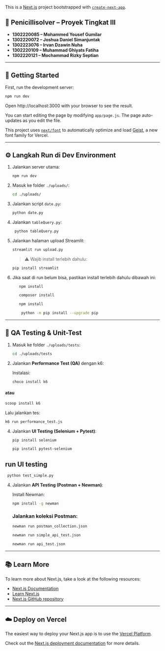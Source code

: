 This is a [Next.js](https://nextjs.org) project bootstrapped with [`create-next-app`](https://nextjs.org/docs/app/api-reference/cli/create-next-app).

## 🧪 Penicillisolver – Proyek Tingkat III

- **1302220085 – Mohammed Yousef Gumilar**  
- **1302220072 – Joshua Daniel Simanjuntak**  
- **1302223076 – Irvan Dzawin Nuha**  
- **1302220109 – Muhammad Ghiyats Fatiha**  
- **1302220121 – Mochammad Rizky Septian**
---

## 🚀 Getting Started

First, run the development server:

```bash
npm run dev
```

Open http://localhost:3000 with your browser to see the result.

You can start editing the page by modifying `app/page.js`. The page auto-updates as you edit the file.

This project uses [`next/font`](https://nextjs.org/docs/app/building-your-application/optimizing/fonts) to automatically optimize and load [Geist](https://vercel.com/font), a new font family for Vercel.

---

## ⚙️ Langkah Run di Dev Environment

1. Jalankan server utama:

   ```bash
   npm run dev
   ```

2. Masuk ke folder `./uploads/`:

   ```bash
   cd ./uploads/
   ```

3. Jalankan script `date.py`:

   ```bash
   python date.py
   ```

4. Jalankan `tableQuery.py`:

   ```bash
    python tableQuery.py
   ```

5. Jalankan halaman upload Streamlit:

   ```bash
   streamlit run upload.py
   ```

   > ⚠️ Wajib install terlebih dahulu:
   ```bash
   pip install streamlit
   ```
 6. Jika saat di run belum bisa, pastikan install terlebih dahulu dibawah ini:
    ```bash
       npm install 
    ```
    
    ```bash
       composer install
    ```
    
    ```bash
       npm install 
    ```
    
    ```bash
        python -m pip install --upgrade pip
    ```
---

## 🧪 QA Testing & Unit-Test

1. Masuk ke folder `./uploads/tests`:

   ```bash
   cd ./uploads/tests
   ```

2. Jalankan **Performance Test (QA)** dengan k6:

   Instalasi:

   ```bash
   choco install k6
   ```
 #### atau
   ```bash
   scoop install k6
   ```

   Lalu jalankan tes:

   ```bash
   k6 run performance_test.js
   ```

4. Jalankan **UI Testing (Selenium + Pytest)**:

   ```bash
   pip install selenium
    ```
   
   ```bash
   pip install pytest-selenium
   ```
  ## run UI testing
  ```bash
   python test_simple.py
   ```

4. Jalankan **API Testing (Postman + Newman)**:

   Install Newman:

   ```bash
   npm install -g newman
   ```

   ### Jalankan koleksi Postman:
   ```bash
   newman run postman_collection.json
   ```
   ```bash
   newman run simple_api_test.json
   ```
   
    ```bash
   newman run api_test.json
   ```
---

## 📚 Learn More

To learn more about Next.js, take a look at the following resources:

- [Next.js Documentation](https://nextjs.org/docs)
- [Learn Next.js](https://nextjs.org/learn)
- [Next.js GitHub repository](https://github.com/vercel/next.js)

---

## ☁️ Deploy on Vercel

The easiest way to deploy your Next.js app is to use the [Vercel Platform](https://vercel.com/new?utm_medium=default-template&filter=next.js&utm_source=create-next-app&utm_campaign=create-next-app-readme).

Check out the [Next.js deployment documentation](https://nextjs.org/docs/app/building-your-application/deploying) for more details.
